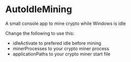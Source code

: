 # AutoIdleMining

A small console app to mine crypto while Windows is idle

Change the following to use this:
- idleActivate to prefered idle before mining
- minerProcesses to your crypto miner process
- applicationPaths to your crypto miner start file
